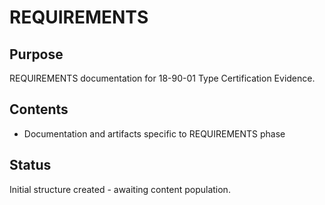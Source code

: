 # REQUIREMENTS

## Purpose
REQUIREMENTS documentation for 18-90-01 Type Certification Evidence.

## Contents
- Documentation and artifacts specific to REQUIREMENTS phase

## Status
Initial structure created - awaiting content population.
